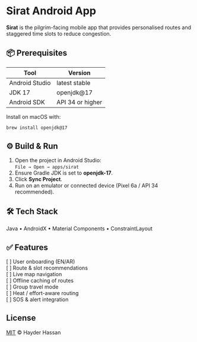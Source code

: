 # Sirat Android App

**Sirat** is the pilgrim-facing mobile app that provides personalised routes and staggered time slots to reduce congestion.

## 📦 Prerequisites

| Tool | Version |
|------|----------|
| Android Studio | latest stable |
| JDK 17 | openjdk@17 |
| Android SDK | API 34 or higher |

Install on macOS with:

```bash
brew install openjdk@17
```

## ⚙️ Build & Run

1. Open the project in Android Studio:\
   `File → Open → apps/sirat`
1. Ensure Gradle JDK is set to **openjdk-17**.
1. Click **Sync Project**.
1. Run on an emulator or connected device (Pixel 6a / API 34 recommended).

## 🛠 Tech Stack

Java • AndroidX • Material Components • ConstraintLayout

## ✅ Features

[ ] User onboarding (EN/AR) \
[ ] Route & slot recommendations \
[ ] Live map navigation \
[ ] Offline caching of routes \
[ ] Group travel mode \
[ ] Heat / effort-aware routing \
[ ] SOS & alert integration

## License

[MIT](https://choosealicense.com/licenses/mit/) © Hayder Hassan
